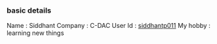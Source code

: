 ### basic details
Name : Siddhant
Company : C-DAC
User Id : [siddhantp011](https://github.com/siddhantp011)
My hobby : learning new things
